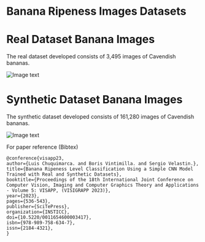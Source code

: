 # Banana Ripeness Images Datasets

# Real Dataset Banana Images
The real dataset developed consists of 3,495 images of Cavendish bananas.

![Image text](real.jpg)

# Synthetic Dataset Banana Images
The synthetic dataset developed consists of 161,280 images of Cavendish bananas.

![Image text](sintetica.jpg)


For paper reference (Bibtex)

```
@conference{visapp23,
author={Luis Chuquimarca. and Boris Vintimilla. and Sergio Velastin.},
title={Banana Ripeness Level Classification Using a Simple CNN Model Trained with Real and Synthetic Datasets},
booktitle={Proceedings of the 18th International Joint Conference on Computer Vision, Imaging and Computer Graphics Theory and Applications - Volume 5: VISAPP, (VISIGRAPP 2023)},
year={2023},
pages={536-543},
publisher={SciTePress},
organization={INSTICC},
doi={10.5220/0011654600003417},
isbn={978-989-758-634-7},
issn={2184-4321},
}
```
